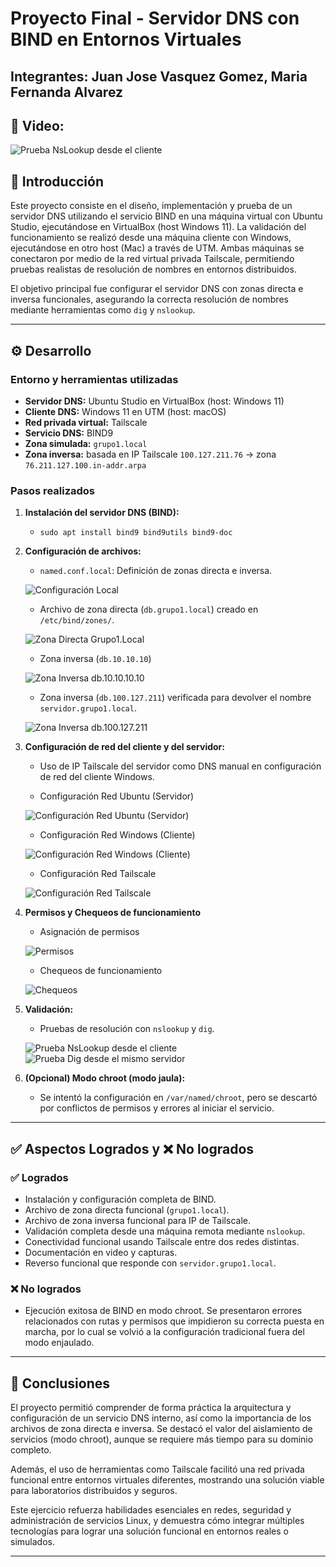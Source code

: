 # Proyecto Final - Servidor DNS con BIND en Entornos Virtuales

## Integrantes: Juan Jose Vasquez Gomez, Maria Fernanda Alvarez

## 🎥 **Video:** 

![Prueba NsLookup desde el cliente](capturas/PruebaNsLookup.jpeg)

## 📌 Introducción

Este proyecto consiste en el diseño, implementación y prueba de un servidor DNS utilizando el servicio BIND en una máquina virtual con Ubuntu Studio, ejecutándose en VirtualBox (host Windows 11). La validación del funcionamiento se realizó desde una máquina cliente con Windows, ejecutándose en otro host (Mac) a través de UTM. Ambas máquinas se conectaron por medio de la red virtual privada Tailscale, permitiendo pruebas realistas de resolución de nombres en entornos distribuidos.

El objetivo principal fue configurar el servidor DNS con zonas directa e inversa funcionales, asegurando la correcta resolución de nombres mediante herramientas como `dig` y `nslookup`.

---

## ⚙️ Desarrollo

### Entorno y herramientas utilizadas

- **Servidor DNS:** Ubuntu Studio en VirtualBox (host: Windows 11)
- **Cliente DNS:** Windows 11 en UTM (host: macOS)
- **Red privada virtual:** Tailscale
- **Servicio DNS:** BIND9
- **Zona simulada:** `grupo1.local`
- **Zona inversa:** basada en IP Tailscale `100.127.211.76` → zona `76.211.127.100.in-addr.arpa`

### Pasos realizados

1. **Instalación del servidor DNS (BIND):**
   - `sudo apt install bind9 bind9utils bind9-doc`

2. **Configuración de archivos:**
   - `named.conf.local`: Definición de zonas directa e inversa.

   ![Configuración Local](capturas/ConfiguracionLocal.jpeg)
     
   - Archivo de zona directa (`db.grupo1.local`) creado en `/etc/bind/zones/`.
  
   ![Zona Directa Grupo1.Local](capturas/ZonaDirecta.jpeg)

   - Zona inversa (`db.10.10.10`)
   
   ![Zona Inversa db.10.10.10.10](capturas/ZonaInversa1.jpeg)

   - Zona inversa (`db.100.127.211`) verificada para devolver el nombre `servidor.grupo1.local`.
     
   ![Zona Inversa db.100.127.211](capturas/ZonaInversa2.jpeg)

4. **Configuración de red del cliente y del servidor:**
   - Uso de IP Tailscale del servidor como DNS manual en configuración de red del cliente Windows.

   - Configuración Red Ubuntu (Servidor)
     
   ![Configuración Red Ubuntu (Servidor)](capturas/RedUbuntuVM.jpeg)

   - Configuración Red Windows (Cliente)
     
   ![Configuración Red Windows (Cliente)](capturas/RedWindowsVM.jpeg)

   - Configuración Red Tailscale
     
   ![Configuración Red Tailscale](capturas/RedTailscale.jpeg)

6. **Permisos y Chequeos de funcionamiento**

   - Asignación de permisos

   ![Permisos](capturas/Permisos1.jpeg)

   - Chequeos de funcionamiento

   ![Chequeos](capturas/Chequeos.jpeg)

7. **Validación:**
   - Pruebas de resolución con `nslookup` y `dig`.
   
   ![Prueba NsLookup desde el cliente](capturas/PruebaNsLookup.jpeg)
   ![Prueba Dig desde el mismo servidor](capturas/PruebaDig.jpeg)

8. **(Opcional) Modo chroot (modo jaula):**
   - Se intentó la configuración en `/var/named/chroot`, pero se descartó por conflictos de permisos y errores al iniciar el servicio.

---

## ✅ Aspectos Logrados y ❌ No logrados

### ✅ Logrados

- Instalación y configuración completa de BIND.
- Archivo de zona directa funcional (`grupo1.local`).
- Archivo de zona inversa funcional para IP de Tailscale.
- Validación completa desde una máquina remota mediante `nslookup`.
- Conectividad funcional usando Tailscale entre dos redes distintas.
- Documentación en video y capturas.
- Reverso funcional que responde con `servidor.grupo1.local`.

### ❌ No logrados

- Ejecución exitosa de BIND en modo chroot. Se presentaron errores relacionados con rutas y permisos que impidieron su correcta puesta en marcha, por lo cual se volvió a la configuración tradicional fuera del modo enjaulado.

---

## 🧠 Conclusiones

El proyecto permitió comprender de forma práctica la arquitectura y configuración de un servicio DNS interno, así como la importancia de los archivos de zona directa e inversa. Se destacó el valor del aislamiento de servicios (modo chroot), aunque se requiere más tiempo para su dominio completo.

Además, el uso de herramientas como Tailscale facilitó una red privada funcional entre entornos virtuales diferentes, mostrando una solución viable para laboratorios distribuidos y seguros.

Este ejercicio refuerza habilidades esenciales en redes, seguridad y administración de servicios Linux, y demuestra cómo integrar múltiples tecnologías para lograr una solución funcional en entornos reales o simulados.

---
